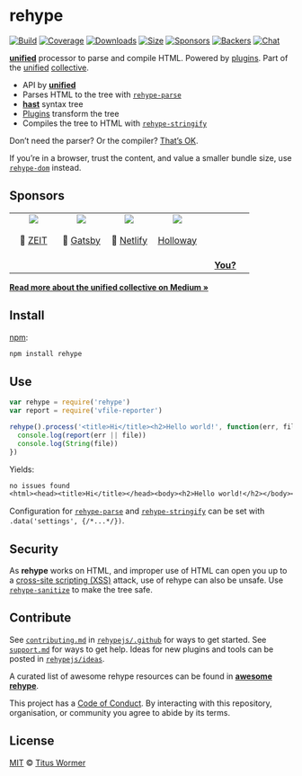 # rehype

[![Build][build-badge]][build]
[![Coverage][coverage-badge]][coverage]
[![Downloads][downloads-badge]][downloads]
[![Size][size-badge]][size]
[![Sponsors][sponsors-badge]][collective]
[![Backers][backers-badge]][collective]
[![Chat][chat-badge]][chat]

[**unified**][unified] processor to parse and compile HTML.
Powered by [plugins][].
Part of the [unified][] [collective][].

*   API by [**unified**][unified]
*   Parses HTML to the tree with [`rehype-parse`][parse]
*   [**hast**][hast] syntax tree
*   [Plugins][] transform the tree
*   Compiles the tree to HTML with [`rehype-stringify`][stringify]

Don’t need the parser?
Or the compiler?
[That’s OK][unified-usage].

If you’re in a browser, trust the content, and value a smaller bundle size, use
[`rehype-dom`][rehype-dom] instead.

## Sponsors

<!--lint ignore no-html maximum-line-length-->

<table>
  <tr valign="top">
    <td width="20%" align="center">
      <a href="https://zeit.co"><img src="https://avatars1.githubusercontent.com/u/14985020?s=400&v=4"></a>
      <br><br>🥇
      <a href="https://zeit.co">ZEIT</a>
    </td>
    <td width="20%" align="center">
      <a href="https://www.gatsbyjs.org"><img src="https://avatars1.githubusercontent.com/u/12551863?s=400&v=4"></a>
      <br><br>🥇
      <a href="https://www.gatsbyjs.org">Gatsby</a>
    </td>
    <td width="20%" align="center">
      <a href="https://www.netlify.com"><img src="https://avatars1.githubusercontent.com/u/7892489?s=400&v=4"></a>
      <br><br>🥇
      <a href="https://www.netlify.com">Netlify</a>
    </td>
    <td width="20%" align="center">
      <a href="https://www.holloway.com"><img src="https://avatars1.githubusercontent.com/u/35904294?s=400&v=4"></a>
      <br><br>
      <a href="https://www.holloway.com">Holloway</a>
    </td>
    <td width="20%" align="center">
      <br><br><br><br>
      <a href="https://opencollective.com/unified"><strong>You?</strong>
    </td>
  </tr>
</table>

[**Read more about the unified collective on Medium »**][announcement]

## Install

[npm][]:

```sh
npm install rehype
```

## Use

```js
var rehype = require('rehype')
var report = require('vfile-reporter')

rehype().process('<title>Hi</title><h2>Hello world!', function(err, file) {
  console.log(report(err || file))
  console.log(String(file))
})
```

Yields:

```txt
no issues found
<html><head><title>Hi</title></head><body><h2>Hello world!</h2></body></html>
```

Configuration for [`rehype-parse`][parse] and [`rehype-stringify`][stringify]
can be set with `.data('settings', {/*...*/})`.

## Security

As **rehype** works on HTML, and improper use of HTML can open you up to a
[cross-site scripting (XSS)][xss] attack, use of rehype can also be unsafe.
Use [`rehype-sanitize`][sanitize] to make the tree safe.

## Contribute

See [`contributing.md`][contributing] in [`rehypejs/.github`][health] for ways
to get started.
See [`support.md`][support] for ways to get help.
Ideas for new plugins and tools can be posted in [`rehypejs/ideas`][ideas].

A curated list of awesome rehype resources can be found in [**awesome
rehype**][awesome].

This project has a [Code of Conduct][coc].
By interacting with this repository, organisation, or community you agree to
abide by its terms.

## License

[MIT][license] © [Titus Wormer][author]

<!-- Definitions -->

[build-badge]: https://img.shields.io/travis/rehypejs/rehype.svg

[build]: https://travis-ci.org/rehypejs/rehype

[coverage-badge]: https://img.shields.io/codecov/c/github/rehypejs/rehype.svg

[coverage]: https://codecov.io/github/rehypejs/rehype

[downloads-badge]: https://img.shields.io/npm/dm/rehype.svg

[downloads]: https://www.npmjs.com/package/rehype

[size-badge]: https://img.shields.io/bundlephobia/minzip/rehype.svg

[size]: https://bundlephobia.com/result?p=rehype

[sponsors-badge]: https://opencollective.com/unified/sponsors/badge.svg

[backers-badge]: https://opencollective.com/unified/backers/badge.svg

[collective]: https://opencollective.com/unified

[chat-badge]: https://img.shields.io/badge/join%20the%20community-on%20spectrum-7b16ff.svg

[chat]: https://spectrum.chat/unified/rehype

[health]: https://github.com/rehypejs/.github

[contributing]: https://github.com/rehypejs/.github/blob/master/contributing.md

[support]: https://github.com/rehypejs/.github/blob/master/support.md

[coc]: https://github.com/rehypejs/.github/blob/master/code-of-conduct.md

[ideas]: https://github.com/rehypejs/ideas

[awesome]: https://github.com/rehypejs/awesome-rehype

[license]: https://github.com/rehypejs/rehype/blob/master/license

[author]: https://wooorm.com

[npm]: https://docs.npmjs.com/cli/install

[unified]: https://github.com/unifiedjs/unified

[hast]: https://github.com/syntax-tree/hast

[parse]: https://github.com/rehypejs/rehype/blob/master/packages/rehype-parse

[stringify]: https://github.com/rehypejs/rehype/blob/master/packages/rehype-stringify

[rehype-dom]: https://github.com/rehypejs/rehype-dom/tree/master/packages/rehype-dom

[plugins]: https://github.com/rehypejs/rehype/blob/master/doc/plugins.md

[unified-usage]: https://github.com/unifiedjs/unified#usage

[announcement]: https://medium.com/unifiedjs/collectively-evolving-through-crowdsourcing-22c359ea95cc

[sanitize]: https://github.com/rehypejs/rehype-sanitize

[xss]: https://en.wikipedia.org/wiki/Cross-site_scripting
